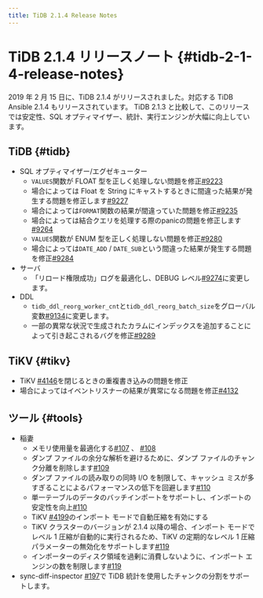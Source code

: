 ```yaml
---
title: TiDB 2.1.4 Release Notes
---
```


# TiDB 2.1.4 リリースノート {#tidb-2-1-4-release-notes}

2019 年 2 月 15 日に、TiDB 2.1.4 がリリースされました。対応する TiDB Ansible 2.1.4 もリリースされています。 TiDB 2.1.3 と比較して、このリリースでは安定性、SQL オプティマイザー、統計、実行エンジンが大幅に向上しています。

## TiDB {#tidb}

-   SQL オプティマイザー/エグゼキューター
    -   `VALUES`関数が FLOAT 型を正しく処理しない問題を修正[#9223](https://github.com/pingcap/tidb/pull/9223)
    -   場合によっては Float を String にキャストするときに間違った結果が発生する問題を修正します[#9227](https://github.com/pingcap/tidb/pull/9227)
    -   場合によっては`FORMAT`関数の結果が間違っていた問題を修正[#9235](https://github.com/pingcap/tidb/pull/9235)
    -   場合によっては結合クエリを処理する際のpanicの問題を修正します[#9264](https://github.com/pingcap/tidb/pull/9264)
    -   `VALUES`関数が ENUM 型を正しく処理しない問題を修正[#9280](https://github.com/pingcap/tidb/pull/9280)
    -   場合によっては`DATE_ADD` / `DATE_SUB`という間違った結果が発生する問題を修正[#9284](https://github.com/pingcap/tidb/pull/9284)
-   サーバ
    -   「リロード権限成功」ログを最適化し、DEBUG レベル[#9274](https://github.com/pingcap/tidb/pull/9274)に変更します。
-   DDL
    -   `tidb_ddl_reorg_worker_cnt`と`tidb_ddl_reorg_batch_size`をグローバル変数[#9134](https://github.com/pingcap/tidb/pull/9134)に変更します。
    -   一部の異常な状況で生成されたカラムにインデックスを追加することによって引き起こされるバグを修正[#9289](https://github.com/pingcap/tidb/pull/9289)

## TiKV {#tikv}

-   TiKV [#4146](https://github.com/tikv/tikv/pull/4146)を閉じるときの重複書き込みの問題を修正
-   場合によってはイベントリスナーの結果が異常になる問題を修正[#4132](https://github.com/tikv/tikv/pull/4132)

## ツール {#tools}

-   稲妻
    -   メモリ使用量を最適化する[#107](https://github.com/pingcap/tidb-lightning/pull/107) 、 [#108](https://github.com/pingcap/tidb-lightning/pull/108)
    -   ダンプ ファイルの余分な解析を避けるために、ダンプ ファイルのチャンク分離を削除します[#109](https://github.com/pingcap/tidb-lightning/pull/109)
    -   ダンプ ファイルの読み取りの同時 I/O を制限して、キャッシュ ミスが多すぎることによるパフォーマンスの低下を回避します[#110](https://github.com/pingcap/tidb-lightning/pull/110)
    -   単一テーブルのデータのバッチインポートをサポートし、インポートの安定性を向上[#110](https://github.com/pingcap/tidb-lightning/pull/113)
    -   TiKV [#4199](https://github.com/tikv/tikv/pull/4199)のインポート モードで自動圧縮を有効にする
    -   TiKV クラスターのバージョンが 2.1.4 以降の場合、インポート モードでレベル 1 圧縮が自動的に実行されるため、TiKV の定期的なレベル 1 圧縮パラメーターの無効化をサポートします[#119](https://github.com/pingcap/tidb-lightning/pull/119)
    -   インポーターのディスク領域を過剰に消費しないように、インポート エンジンの数を制限します[#119](https://github.com/pingcap/tidb-lightning/pull/119)
-   sync-diff-inspector [#197](https://github.com/pingcap/tidb-tools/pull/197)で TiDB 統計を使用したチャンクの分割をサポートします。

